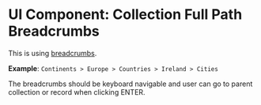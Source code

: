 # UI Component: Collection Full Path Breadcrumbs

This is using [breadcrumbs](ui-breadcrumbs.md).

**Example**: `Continents > Europe > Countries > Ireland > Cities`

The breadcrumbs should be keyboard navigable and user can go to parent collection or record when clicking ENTER.
